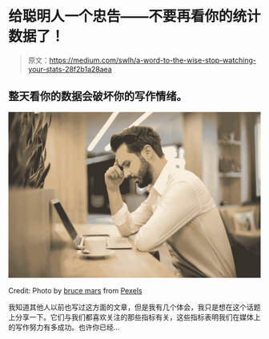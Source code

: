 # 给聪明人一个忠告——不要再看你的统计数据了！

> 原文：<https://medium.com/swlh/a-word-to-the-wise-stop-watching-your-stats-28f2b1a28aea>

## 整天看你的数据会破坏你的写作情绪。

![](img/6b1d71c87461b1df6e81eccc4da96121.png)

Credit: Photo by [bruce mars](https://www.pexels.com/@olly?utm_content=attributionCopyText&utm_medium=referral&utm_source=pexels) from [Pexels](https://www.pexels.com/photo/man-with-hand-on-temple-looking-at-laptop-842554/?utm_content=attributionCopyText&utm_medium=referral&utm_source=pexels)

我知道其他人以前也写过这方面的文章，但是我有几个体会，我只是想在这个话题上分享一下。它们与我们都喜欢关注的那些指标有关，这些指标表明我们在媒体上的写作努力有多成功。也许你已经…